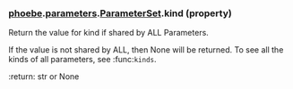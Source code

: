 ### [phoebe](phoebe.md).[parameters](phoebe.parameters.md).[ParameterSet](phoebe.parameters.ParameterSet.md).kind (property)




Return the value for kind if shared by ALL Parameters.

If the value is not shared by ALL, then None will be returned.  To see
all the kinds of all parameters, see :func:`kinds`.

:return: str or None

